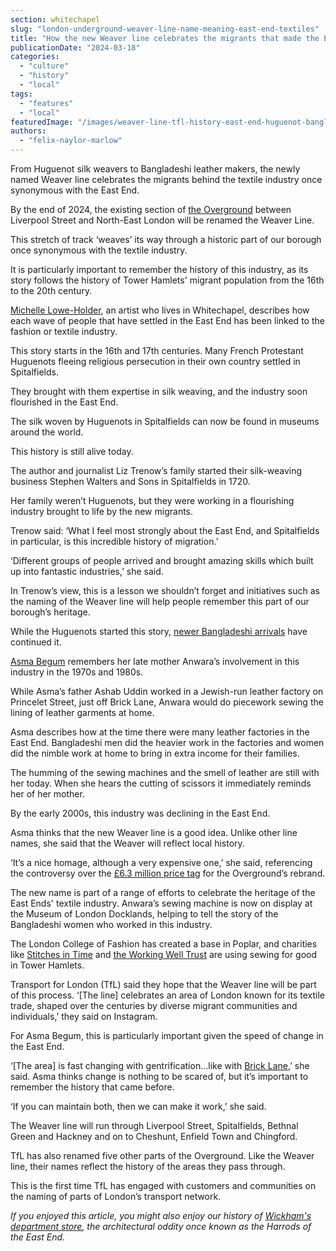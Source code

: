 ```yaml
---
section: whitechapel
slug: "london-underground-weaver-line-name-meaning-east-end-textiles"
title: "How the new Weaver line celebrates the migrants that made the East End"
publicationDate: "2024-03-18"
categories: 
  - "culture"
  - "history"
  - "local"
tags: 
  - "features"
  - "local"
featuredImage: "/images/weaver-line-tfl-history-east-end-huguenot-bangladeshi.jpg"
authors: 
  - "felix-naylor-marlow"
---
```


From Huguenot silk weavers to Bangladeshi leather makers, the newly named Weaver line celebrates the migrants behind the textile industry once synonymous with the East End.

By the end of 2024, the existing section of [the Overground](https://romanroadlondon.com/london-overground-lines-renamed-historical-references/) between Liverpool Street and North-East London will be renamed the Weaver Line. 

This stretch of track ‘weaves’ its way through a historic part of our borough once synonymous with the textile industry. 

It is particularly important to remember the history of this industry, as its story follows the history of Tower Hamlets' migrant population from the 16th to the 20th century.

[Michelle Lowe-Holder](https://whitechapellondon.co.uk/michelle-lowe-holder-canadian-in-whitechapel/), an artist who lives in Whitechapel, describes how each wave of people that have settled in the East End has been linked to the fashion or textile industry. 

This story starts in the 16th and 17th centuries. Many French Protestant Huguenots fleeing religious persecution in their own country settled in Spitalfields. 

They brought with them expertise in silk weaving, and the industry soon flourished in the East End. 

The silk woven by Huguenots in Spitalfields can now be found in museums around the world.

This history is still alive today.

The author and journalist Liz Trenow’s family started their silk-weaving business Stephen Walters and Sons in Spitalfields in 1720.

Her family weren’t Huguenots, but they were working in a flourishing industry brought to life by the new migrants. 

Trenow said: ‘What I feel most strongly about the East End, and Spitalfields in particular, is this incredible history of migration.’

‘Different groups of people arrived and brought amazing skills which built up into fantastic industries,’ she said. 

In Trenow’s view, this is a lesson we shouldn’t forget and initiatives such as the naming of the Weaver line will help people remember this part of our borough’s heritage.

While the Huguenots started this story, [newer Bangladeshi arrivals](https://whitechapellondon.co.uk/bangladeshi-independence-migration-east-london/) have continued it.

[Asma Begum](https://poplarlondon.co.uk/asma-begum-sewing-machine-museum-london/) remembers her late mother Anwara’s involvement in this industry in the 1970s and 1980s. 

While Asma’s father Ashab Uddin worked in a Jewish-run leather factory on Princelet Street, just off Brick Lane, Anwara would do piecework sewing the lining of leather garments at home.

Asma describes how at the time there were many leather factories in the East End. Bangladeshi men did the heavier work in the factories and women did the nimble work at home to bring in extra income for their families.

The humming of the sewing machines and the smell of leather are still with her today. When she hears the cutting of scissors it immediately reminds her of her mother. 

By the early 2000s, this industry was declining in the East End. 

Asma thinks that the new Weaver line is a good idea. Unlike other line names, she said that the Weaver will reflect local history. 

‘It’s a nice homage, although a very expensive one,’ she said, referencing the controversy over the [£6.3 million price tag](https://romanroadlondon.com/london-overground-lines-renamed-historical-references/) for the Overground’s rebrand.

The new name is part of a range of efforts to celebrate the heritage of the East Ends' textile industry. Anwara’s sewing machine is now on display at the Museum of London Docklands, helping to tell the story of the Bangladeshi women who worked in this industry.

The London College of Fashion has created a base in Poplar, and charities like [Stitches in Time](https://poplarlondon.co.uk/stitches-in-time-fabricworks-limehouse-town-hall-isolation-sustainable-fashion/) and [the Working Well Trust](https://whitechapellondon.co.uk/working-well-trust-sew-support-mental-health/) are using sewing for good in Tower Hamlets.

Transport for London (TfL) said they hope that the Weaver line will be part of this process. ‘\[The line\] celebrates an area of London known for its textile trade, shaped over the centuries by diverse migrant communities and individuals,’ they said on Instagram.

For Asma Begum, this is particularly important given the speed of change in the East End. 

‘\[The area\] is fast changing with gentrification…like with [Brick Lane](https://whitechapellondon.co.uk/truman-brewery-development-community-reaches-boiling-point/),’ she said. Asma thinks change is nothing to be scared of, but it’s important to remember the history that came before.

‘If you can maintain both, then we can make it work,’ she said.

The Weaver line will run through Liverpool Street, Spitalfields, Bethnal Green and Hackney and on to Cheshunt, Enfield Town and Chingford. 

TfL has also renamed five other parts of the Overground. Like the Weaver line, their names reflect the history of the areas they pass through. 

This is the first time TfL has engaged with customers and communities on the naming of parts of London’s transport network. 

  
_If you enjoyed this article, you might also enjoy our history of_ [_Wickham's department store_](https://whitechapellondon.co.uk/wickhams-department-store-history-mile-end-road/)_, the architectural oddity once known as the Harrods of the East End._
